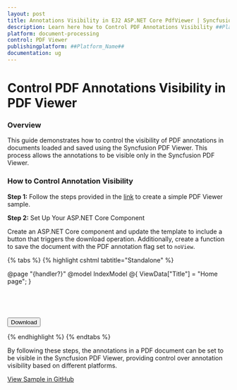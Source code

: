 ```yaml
---
layout: post
title: Annotations Visibility in EJ2 ASP.NET Core PdfViewer | Syncfusion
description: Learn here how to Control PDF Annotations Visibility ##Platform_Name## Pdfviewer component of Syncfusion Essential JS 2 and more.
platform: document-processing
control: PDF Viewer
publishingplatform: ##Platform_Name##
documentation: ug
---
```


# Control PDF Annotations Visibility in PDF Viewer

### Overview

This guide demonstrates how to control the visibility of PDF annotations in documents loaded and saved using the Syncfusion PDF Viewer. This process allows the annotations to be visible only in the Syncfusion PDF Viewer.

### How to Control Annotation Visibility

**Step 1:** Follow the steps provided in the [link](https://ej2.syncfusion.com/aspnetcore/documentation/pdfviewer/getting-started/) to create a simple PDF Viewer sample.

**Step 2:** Set Up Your ASP.NET Core Component

Create an ASP.NET Core component and update the template to include a button that triggers the download operation. Additionally, create a function to save the document with the PDF annotation flag set to `noView`.


{% tabs %}
{% highlight cshtml tabtitle="Standalone" %}

@page "{handler?}"
@model IndexModel
@{
    ViewData["Title"] = "Home page";
}

<button type="button" onclick="save()" style="margin-top : 60px">Download</button>

<div class="text-center">
	<ejs-pdfviewer id="pdfviewer" style="height:600px" documentPath="https://cdn.syncfusion.com/content/pdf/annotations-v1.pdf" documentLoad="documentLoaded" resourceUrl="https://cdn.syncfusion.com/ej2/27.1.48/dist/ej2-pdfviewer-lib">
    </ejs-pdfviewer>
</div>

<script type="text/javascript">
	function documentLoaded() {
		var pdfViewer = document.getElementById('pdfviewer').ej2_instances[0];
		//Code snippet to add basic annotations. You can also include other annotations as needed.
			pdfViewer.annotation.addAnnotation("Highlight", {
				bounds: [{ x: 97, y: 610, width: 350, height: 14 }],
				pageNumber: 1
			});
			pdfViewer.annotation.addAnnotation("Underline", {
				bounds: [{ x: 97, y: 723, width: 353.5, height: 14 }],
				pageNumber: 1
			});
			pdfViewer.annotation.addAnnotation("Strikethrough", {
				bounds: [{ x: 97, y: 836, width: 376.5, height: 14 }],
				pageNumber: 1
			});
		}

    function save() {
	  // Get the PDF viewer instance
	  var viewer = document.getElementById('pdfviewer').ej2_instances[0];
	  // Save the PDF as a Blob
	  viewer.saveAsBlob().then((blob) => {
	    const reader = new FileReader();
	    reader.onload = function () {
	      const base64data = reader.result;

	      // Extract the base64 encoded data
	      const base64EncodedData = base64data.split('base64,')[1];
	      const document1 = new ej.pdf.PdfDocument(base64EncodedData);

	      // Iterate through each page in the PDF
	      for (let i = 0; i < document1.pageCount; i++) {
	        const page = document1.getPage(i);

	        // Iterate through each annotation on the page
	        for (let j = 0; j < page.annotations.count; j++) {
	          const annot = page.annotations.at(j);
	          // Set annotation flag to noView
	          annot.flags |= ej.pdf.PdfAnnotationFlag.noView;
	        }
	      }

	      // Save the modified PDF as a Blob
	      document1.saveAsBlob().then((modifiedBlob) => {
	        const internalReader = new FileReader();
	        internalReader.onload = function () {
	          const modifiedBase64 = internalReader.result;

	          // Create a download link for the modified PDF
	          const downloadLink = document.createElement('a');
	          downloadLink.href = modifiedBase64;
	          downloadLink.download = 'modified.pdf';
	          downloadLink.click();
	        };

	        // Read the modified Blob as a Data URL
	        internalReader.readAsDataURL(modifiedBlob.blobData);
	      });
	    };

	    // Read the original Blob as a Data URL
	    reader.readAsDataURL(blob);
	  });
	}
</script>

{% endhighlight %}
{% endtabs %}

By following these steps, the annotations in a PDF document can be set to be visible in the Syncfusion PDF Viewer, providing control over annotation visibility based on different platforms.

[View Sample in GitHub](https://github.com/SyncfusionExamples/asp-core-pdf-viewer-examples/tree/master/How%20to)